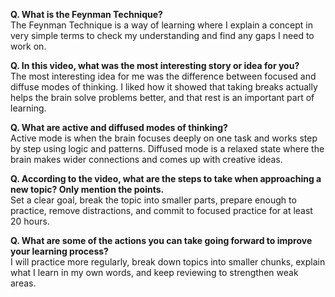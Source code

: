 **Q. What is the Feynman Technique?**<br>
The Feynman Technique is a way of learning where I explain a concept in very simple terms to check my understanding and find any gaps I need to work on.

**Q. In this video, what was the most interesting story or idea for you?**<br>
The most interesting idea for me was the difference between focused and diffuse modes of thinking. I liked how it showed that taking breaks actually helps the brain solve problems better, and that rest is an important part of learning.

**Q. What are active and diffused modes of thinking?**<br>
Active mode is when the brain focuses deeply on one task and works step by step using logic and patterns. Diffused mode is a relaxed state where the brain makes wider connections and comes up with creative ideas.

**Q. According to the video, what are the steps to take when approaching a new topic? Only mention the points.**<br>
Set a clear goal, break the topic into smaller parts, prepare enough to practice, remove distractions, and commit to focused practice for at least 20 hours.

**Q. What are some of the actions you can take going forward to improve your learning process?**<br>
I will practice more regularly, break down topics into smaller chunks, explain what I learn in my own words, and keep reviewing to strengthen weak areas.
